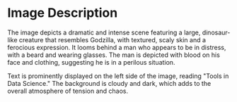 # Image Description

The image depicts a dramatic and intense scene featuring a large, dinosaur-like creature that resembles Godzilla, with textured, scaly skin and a ferocious expression. It looms behind a man who appears to be in distress, with a beard and wearing glasses. The man is depicted with blood on his face and clothing, suggesting he is in a perilous situation. 

Text is prominently displayed on the left side of the image, reading "Tools in Data Science." The background is cloudy and dark, which adds to the overall atmosphere of tension and chaos.